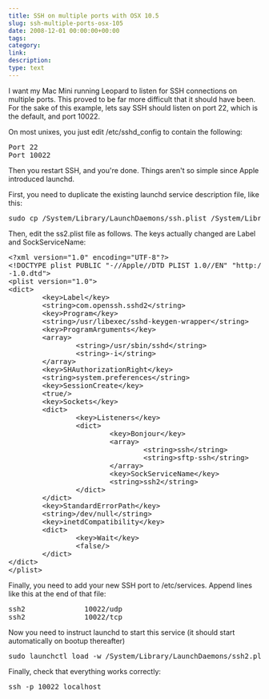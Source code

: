 ```yaml
---
title: SSH on multiple ports with OSX 10.5
slug: ssh-multiple-ports-osx-105
date: 2008-12-01 00:00:00+00:00
tags:
category:
link:
description:
type: text
---
```


I want my Mac Mini running Leopard to listen for SSH connections on multiple ports. This proved to be far more difficult that it should have been. For the sake of this example, lets say SSH should listen on port 22, which is the default, and port 10022.

On most unixes, you just edit /etc/sshd_config to contain the following:

<pre>Port 22
Port 10022</pre>

Then you restart SSH, and you're done. Things aren't so simple since Apple introduced launchd.

First, you need to duplicate the existing launchd service description file, like this:

<pre>sudo cp /System/Library/LaunchDaemons/ssh.plist /System/Library/LaunchDaemons/ssh2.plist</pre>

Then, edit the ss2.plist file as follows. The keys actually changed are Label and SockServiceName:

<pre>&lt;?xml version=&quot;1.0&quot; encoding=&quot;UTF-8&quot;?&gt;
&lt;!DOCTYPE plist PUBLIC &quot;-//Apple//DTD PLIST 1.0//EN&quot; &quot;http://www.apple.com/DTDs/PropertyList
-1.0.dtd&quot;&gt;
&lt;plist version=&quot;1.0&quot;&gt;
&lt;dict&gt;
        &lt;key&gt;Label&lt;/key&gt;
        &lt;string&gt;com.openssh.sshd2&lt;/string&gt;
        &lt;key&gt;Program&lt;/key&gt;
        &lt;string&gt;/usr/libexec/sshd-keygen-wrapper&lt;/string&gt;
        &lt;key&gt;ProgramArguments&lt;/key&gt;
        &lt;array&gt;
                &lt;string&gt;/usr/sbin/sshd&lt;/string&gt;
                &lt;string&gt;-i&lt;/string&gt;
        &lt;/array&gt;
        &lt;key&gt;SHAuthorizationRight&lt;/key&gt;
        &lt;string&gt;system.preferences&lt;/string&gt;
        &lt;key&gt;SessionCreate&lt;/key&gt;
        &lt;true/&gt;
        &lt;key&gt;Sockets&lt;/key&gt;
        &lt;dict&gt;
                &lt;key&gt;Listeners&lt;/key&gt;
                &lt;dict&gt;
                        &lt;key&gt;Bonjour&lt;/key&gt;
                        &lt;array&gt;
                                &lt;string&gt;ssh&lt;/string&gt;
                                &lt;string&gt;sftp-ssh&lt;/string&gt;
                        &lt;/array&gt;
                        &lt;key&gt;SockServiceName&lt;/key&gt;
                        &lt;string&gt;ssh2&lt;/string&gt;
                &lt;/dict&gt;
        &lt;/dict&gt;
        &lt;key&gt;StandardErrorPath&lt;/key&gt;
        &lt;string&gt;/dev/null&lt;/string&gt;
        &lt;key&gt;inetdCompatibility&lt;/key&gt;
        &lt;dict&gt;
                &lt;key&gt;Wait&lt;/key&gt;
                &lt;false/&gt;
        &lt;/dict&gt;
&lt;/dict&gt;
&lt;/plist&gt;</pre>

Finally, you need to add your new SSH port to /etc/services. Append lines like this at the end of that file:

<pre>ssh2              10022/udp 
ssh2              10022/tcp</pre>

Now you need to instruct launchd to start this service (it should start automatically on bootup thereafter)

<pre>sudo launchctl load -w /System/Library/LaunchDaemons/ssh2.plist</pre>

Finally, check that everything works correctly:

<pre>ssh -p 10022 localhost</pre>
            
            